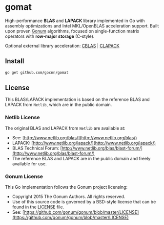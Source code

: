 # gomat

High-performance **BLAS** and **LAPACK** library implemented in Go with assembly optimizations and Intel MKL/OpenBLAS acceleration support. Built upon proven [Gonum](https://www.gonum.org/) algorithms, focused on single-function matrix operators with **row-major storage** (C-style).

Optional external library acceleration: [CBLAS](cblas/README.md) | [CLAPACK](clapack/README.md)

## Install

```bash
go get github.com/gocnn/gomat
```

## License

This BLAS/LAPACK implementation is based on the reference BLAS and LAPACK from `Netlib`, which are in the public domain.

### Netlib License

The original BLAS and LAPACK from `Netlib` are available at:

- See: [http://www.netlib.org/blas/](http://www.netlib.org/blas/)
- LAPACK: [http://www.netlib.org/lapack/](http://www.netlib.org/lapack/)
- BLAS Technical Forum: [http://www.netlib.org/blas/blast-forum/](http://www.netlib.org/blas/blast-forum/)
- The reference BLAS and LAPACK are in the public domain and freely available for use.

### Gonum License

This Go implementation follows the Gonum project licensing:

- Copyright 2015 The Gonum Authors. All rights reserved.
- Use of this source code is governed by a BSD-style license that can be found in the [LICENSE](blas/LICENSE) file.
- See: [https://github.com/gonum/gonum/blob/master/LICENSE](https://github.com/gonum/gonum/blob/master/LICENSE)
